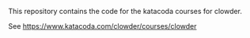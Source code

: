 This repository contains the code for the katacoda courses for clowder.

See https://www.katacoda.com/clowder/courses/clowder
